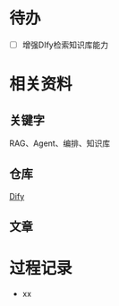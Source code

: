 # 待办

- [ ] 增强DIfy检索知识库能力

# 相关资料

## 关键字

RAG、Agent、编排、知识库

## 仓库

[Dify](https://github.com/langgenius/dify)

## 文章

# 过程记录

- xx